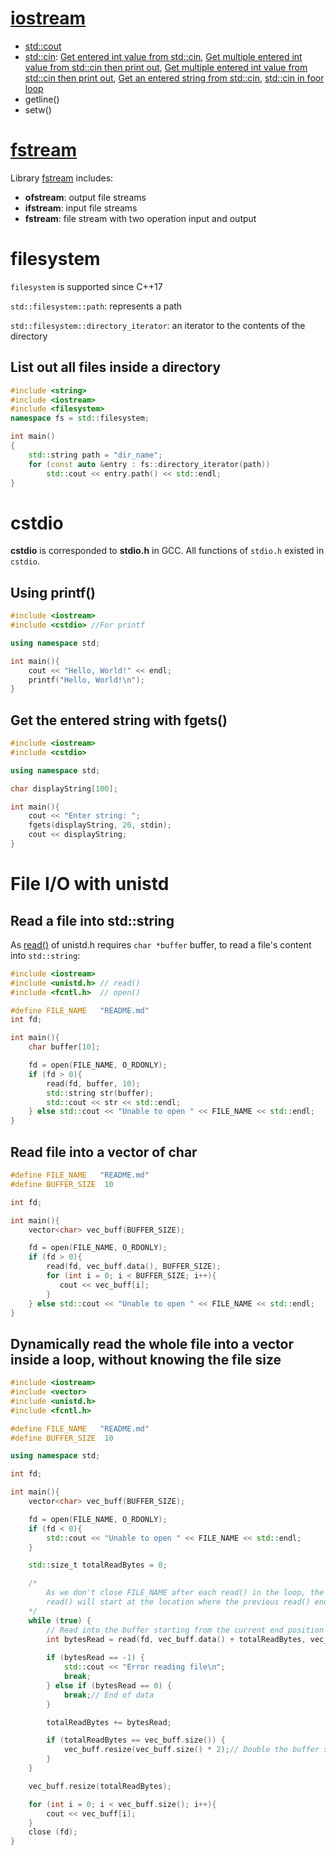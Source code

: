 # [iostream](iostream)

* [std::cout](iostream.md#stdcout)
* [std::cin](iostream.md#stdcin): [Get entered int value from std::cin](), [Get multiple entered int value from std::cin then print out](iostream.md#get-multiple-entered-int-value-from-stdcin-then-print-out), [Get multiple entered int value from std::cin then print out](iostream.md#get-multiple-entered-int-value-from-stdcin-then-print-out), [Get an entered string from std::cin](), [std::cin in foor loop](iostream.md#stdcin-in-foor-loop)
* getline()
* setw()

# [fstream](fstream)

Library [fstream](fstream) includes:

* **ofstream**: output file streams
* **ifstream**: input file streams
* **fstream**: file stream with two operation input and output

# filesystem

``filesystem`` is supported since C++17

``std::filesystem::path``: represents a path

``std::filesystem::directory_iterator``: an iterator to the contents of the directory

## List out all files inside a directory

```cpp
#include <string>
#include <iostream>
#include <filesystem>
namespace fs = std::filesystem;

int main()
{
    std::string path = "dir_name";
    for (const auto &entry : fs::directory_iterator(path))
        std::cout << entry.path() << std::endl;
}
```
# cstdio

**cstdio** is corresponded to **stdio.h** in GCC. All functions of ``stdio.h`` existed in ``cstdio``.

## Using printf()

```cpp
#include <iostream>
#include <cstdio> //For printf

using namespace std;

int main(){
	cout << "Hello, World!" << endl;
    printf("Hello, World!\n");
}
```

## Get the entered string with fgets()

```cpp
#include <iostream>
#include <cstdio>

using namespace std;

char displayString[100];

int main(){
	cout << "Enter string: ";
	fgets(displayString, 20, stdin);
	cout << displayString;
}
```
# File I/O with unistd
## Read a file into std::string
As [read()](https://github.com/TranPhucVinh/C/blob/master/Physical%20layer/File%20IO/System%20call/README.md#fundamental-concepts) of unistd.h requires ``char *buffer`` buffer, to read a file's content into ``std::string``:
```cpp
#include <iostream>
#include <unistd.h> // read()
#include <fcntl.h>  // open()

#define FILE_NAME   "README.md"
int fd;

int main(){
    char buffer[10];

    fd = open(FILE_NAME, O_RDONLY);
    if (fd > 0){
        read(fd, buffer, 10);
        std::string str(buffer);
        std::cout << str << std::endl;
    } else std::cout << "Unable to open " << FILE_NAME << std::endl;
}
```
## Read file into a vector of char
```cpp
#define FILE_NAME   "README.md"
#define BUFFER_SIZE  10

int fd;

int main(){
    vector<char> vec_buff(BUFFER_SIZE);

    fd = open(FILE_NAME, O_RDONLY);
    if (fd > 0){
        read(fd, vec_buff.data(), BUFFER_SIZE);
        for (int i = 0; i < BUFFER_SIZE; i++){
           cout << vec_buff[i];
        }
    } else std::cout << "Unable to open " << FILE_NAME << std::endl;
}
```
## Dynamically read the whole file into a vector inside a loop, without knowing the file size
```cpp
#include <iostream>
#include <vector>
#include <unistd.h>
#include <fcntl.h>

#define FILE_NAME   "README.md"
#define BUFFER_SIZE  10

using namespace std;

int fd;

int main(){
    vector<char> vec_buff(BUFFER_SIZE);

    fd = open(FILE_NAME, O_RDONLY);
    if (fd < 0){
        std::cout << "Unable to open " << FILE_NAME << std::endl;
    }

    std::size_t totalReadBytes = 0;

    /*
        As we don't close FILE_NAME after each read() in the loop, the next call of
        read() will start at the location where the previous read() ends.
    */
    while (true) {
        // Read into the buffer starting from the current end position
        int bytesRead = read(fd, vec_buff.data() + totalReadBytes, vec_buff.size() - totalReadBytes);
        
        if (bytesRead == -1) {
            std::cout << "Error reading file\n";
            break;
        } else if (bytesRead == 0) {
            break;// End of data
        }

        totalReadBytes += bytesRead;

        if (totalReadBytes == vec_buff.size()) {
            vec_buff.resize(vec_buff.size() * 2);// Double the buffer size
        }
    }

    vec_buff.resize(totalReadBytes);

    for (int i = 0; i < vec_buff.size(); i++){
        cout << vec_buff[i];
    }
    close (fd);
}
```
